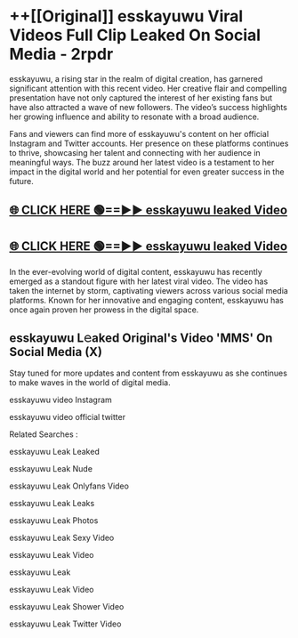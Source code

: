 # ++[[Original]] esskayuwu Viral Videos Full Clip Leaked On Social Media - 2rpdr<br>

esskayuwu, a rising star in the realm of digital creation, has garnered significant attention with this recent video. Her creative flair and compelling presentation have not only captured the interest of her existing fans but have also attracted a wave of new followers. The video’s success highlights her growing influence and ability to resonate with a broad audience.

Fans and viewers can find more of esskayuwu's content on her official Instagram and Twitter accounts. Her presence on these platforms continues to thrive, showcasing her talent and connecting with her audience in meaningful ways. The buzz around her latest video is a testament to her impact in the digital world and her potential for even greater success in the future.


## [🌐 CLICK HERE 🟢==►► esskayuwu leaked Video ](https://onlyclips.site?title=esskayuwu&ref=git)

## [🌐 CLICK HERE 🟢==►► esskayuwu leaked Video ](https://onlyclips.site?title=esskayuwu&ref=git)


In the ever-evolving world of digital content, esskayuwu has recently emerged as a standout figure with her latest viral video. The video has taken the internet by storm, captivating viewers across various social media platforms. Known for her innovative and engaging content, esskayuwu has once again proven her prowess in the digital space.



## esskayuwu L𝚎aked Original's Video 'MMS' On Social Media (X)


Stay tuned for more updates and content from esskayuwu as she continues to make waves in the world of digital media.

esskayuwu video Instagram

esskayuwu video official twitter


Related Searches :

esskayuwu Leak Leaked

esskayuwu Leak Nude

esskayuwu Leak Onlyfans Video

esskayuwu Leak Leaks

esskayuwu Leak Photos

esskayuwu Leak Sexy Video

esskayuwu Leak Video

esskayuwu Leak

esskayuwu Leak Video

esskayuwu Leak Shower Video

esskayuwu Leak Twitter Video


